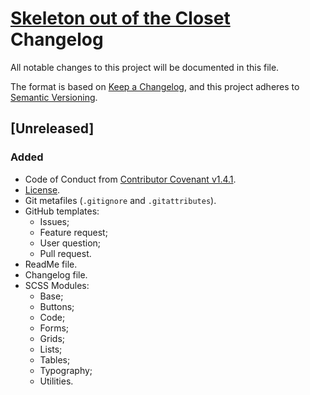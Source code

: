 # [Skeleton out of the Closet](https://github.com/Nereare/skeleton-out-of-closet) Changelog

All notable changes to this project will be documented in this file.

The format is based on [Keep a Changelog](https://keepachangelog.com/en/1.0.0/),
and this project adheres to [Semantic Versioning](https://semver.org/spec/v2.0.0.html).

## [Unreleased]

### Added
* Code of Conduct from [Contributor Covenant v1.4.1](https://www.contributor-covenant.org/).
* [License](LICENSE.md).
* Git metafiles (`.gitignore` and `.gitattributes`).
* GitHub templates:
  - Issues;
  - Feature request;
  - User question;
  - Pull request.
* ReadMe file.
* Changelog file.
* SCSS Modules:
  - Base;
  - Buttons;
  - Code;
  - Forms;
  - Grids;
  - Lists;
  - Tables;
  - Typography;
  - Utilities.
